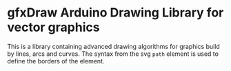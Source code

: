 # gfxDraw Arduino Drawing Library for vector graphics

This is a library containing advanced drawing algorithms for graphics build by lines, arcs and curves.
The syntax from the svg `path` element is used to define the borders of the element.

